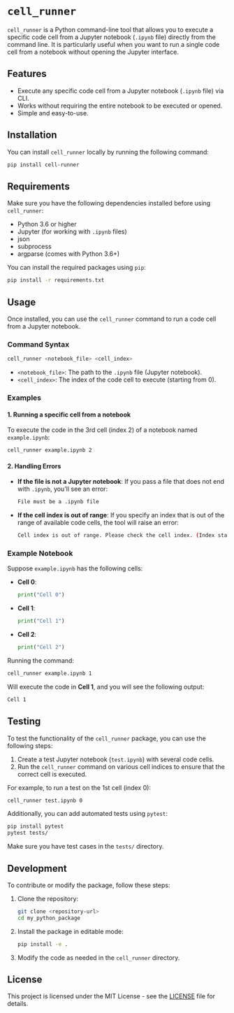 
# `cell_runner`

`cell_runner` is a Python command-line tool that allows you to execute a specific code cell from a Jupyter notebook (`.ipynb` file) directly from the command line. It is particularly useful when you want to run a single code cell from a notebook without opening the Jupyter interface.

## Features

- Execute any specific code cell from a Jupyter notebook (`.ipynb` file) via CLI.
- Works without requiring the entire notebook to be executed or opened.
- Simple and easy-to-use.

## Installation

You can install `cell_runner` locally by running the following command:

```bash
pip install cell-runner
```

## Requirements

Make sure you have the following dependencies installed before using `cell_runner`:

- Python 3.6 or higher
- Jupyter (for working with `.ipynb` files)
- json
- subprocess
- argparse (comes with Python 3.6+)

You can install the required packages using `pip`:

```bash
pip install -r requirements.txt
```

## Usage

Once installed, you can use the `cell_runner` command to run a code cell from a Jupyter notebook.

### Command Syntax

```bash
cell_runner <notebook_file> <cell_index>
```

- `<notebook_file>`: The path to the `.ipynb` file (Jupyter notebook).
- `<cell_index>`: The index of the code cell to execute (starting from 0).

### Examples

#### 1. Running a specific cell from a notebook

To execute the code in the 3rd cell (index 2) of a notebook named `example.ipynb`:

```bash
cell_runner example.ipynb 2
```

#### 2. Handling Errors

- **If the file is not a Jupyter notebook**:
  If you pass a file that does not end with `.ipynb`, you'll see an error:

  ```bash
  File must be a .ipynb file
  ```

- **If the cell index is out of range**:
  If you specify an index that is out of the range of available code cells, the tool will raise an error:

  ```bash
  Cell index is out of range. Please check the cell index. (Index starts from 0)
  ```

### Example Notebook

Suppose `example.ipynb` has the following cells:

- **Cell 0**:

  ```python
  print("Cell 0")
  ```

- **Cell 1**:

  ```python
  print("Cell 1")
  ```

- **Cell 2**:

  ```python
  print("Cell 2")
  ```

Running the command:

```bash
cell_runner example.ipynb 1
```

Will execute the code in **Cell 1**, and you will see the following output:

```bash
Cell 1
```

## Testing

To test the functionality of the `cell_runner` package, you can use the following steps:

1. Create a test Jupyter notebook (`test.ipynb`) with several code cells.
2. Run the `cell_runner` command on various cell indices to ensure that the correct cell is executed.

For example, to run a test on the 1st cell (index 0):

```bash
cell_runner test.ipynb 0
```

Additionally, you can add automated tests using `pytest`:

```bash
pip install pytest
pytest tests/
```

Make sure you have test cases in the `tests/` directory.

## Development

To contribute or modify the package, follow these steps:

1. Clone the repository:

   ```bash
   git clone <repository-url>
   cd my_python_package
   ```

2. Install the package in editable mode:

   ```bash
   pip install -e .
   ```

3. Modify the code as needed in the `cell_runner` directory.

## License

This project is licensed under the MIT License - see the [LICENSE](LICENSE) file for details.
